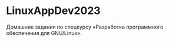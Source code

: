 # LinuxAppDev2023

Домашние задания по спецкурсу «Разработка программного обеспечения для GNU/Linux».
